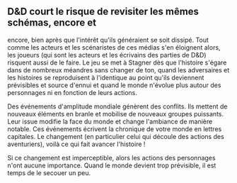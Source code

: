 ## D&D court le risque de revisiter les mêmes schémas, encore et

encore, bien après que l'intérêt qu'ils généraient se soit dissipé.
Tout comme les acteurs et les scénaristes de ces médias s'en
éloignent alors, les joueurs (qui sont les acteurs et les écrivains
des parties de D&D) risquent aussi de le faire. Le jeu se met à
Stagner dès que l'histoire s'égare dans de nombreux méandres
sans changer de ton, quand les adversaires et les histoires se
reproduisent à l'identique au point qu'ils deviennent prévisibles
et source d'ennui et quand le monde n'évolue plus autour des
personnages ni en fonction de leurs actions.

Des événements d'amplitude mondiale génèrent des
conflits. Ils mettent de nouveaux éléments en branle et
mobilise de nouveaux groupes puissants. Leur issue modifie la
face du monde et change l'ambiance de manière notable. Ces
événements écrivent la chronique de votre monde en lettres
capitales. Le changement (en particulier celui qui découle des
actions des aventuriers), voilà ce qui fait avancer l'histoire !

Si ce changement est imperceptible, alors les actions des
personnages n'ont aucune importance. Quand le monde
devient trop prévisible, il est temps de le secouer un peu.
